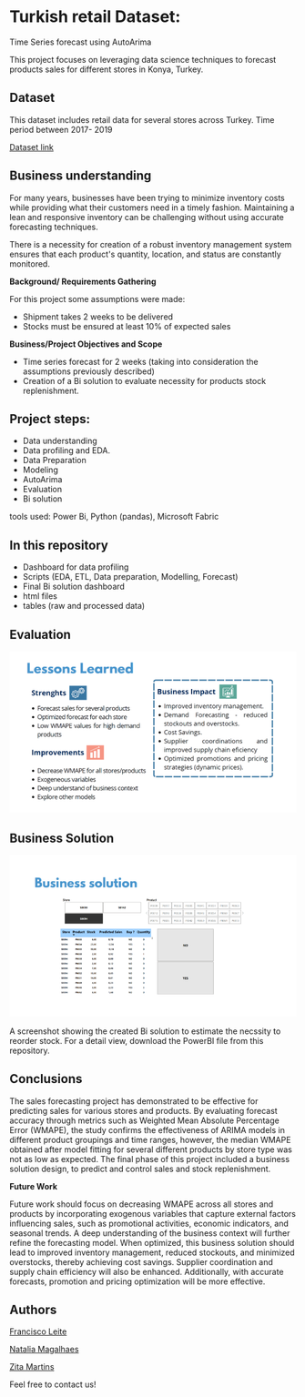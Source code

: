 # Turkish retail Dataset:  
Time Series forecast using AutoArima

This project focuses on leveraging data science techniques to forecast products sales for different stores in Konya, Turkey.


## Dataset
This dataset includes retail data for several stores across Turkey. Time period between 2017- 2019

[Dataset link](https://www.kaggle.com/datasets/berkayalan/retail-sales-data)


## Business understanding 

For many years, businesses have been trying to minimize inventory costs while providing what their customers need in a timely fashion. Maintaining a lean and responsive inventory can be challenging without using accurate forecasting techniques.

There is a necessity for creation of a robust inventory management system ensures that each product's quantity, location, and status are constantly monitored.

**Background/ Requirements Gathering**

For this project some assumptions were made:

- Shipment takes 2 weeks to be delivered
- Stocks must be ensured at least 10% of expected sales

**Business/Project Objectives and Scope**
 - Time series forecast for 2 weeks (taking into consideration the assumptions previously described)
 - Creation of a Bi solution to evaluate necessity for products stock  replenishment.


## Project steps:

- Data understanding 
- Data profiling and EDA.
- Data Preparation
- Modeling
- AutoArima
- Evaluation
-  Bi solution

tools used: Power Bi, Python (pandas), Microsoft Fabric

## In this repository

- Dashboard for data profiling
- Scripts (EDA, ETL, Data preparation, Modelling, Forecast)
- Final Bi solution dashboard
- html files
- tables (raw and processed data)


## Evaluation


![enter image description here](https://github.com/natmag93/Turkey_retail_sales_time_series_data_science_project/blob/9bbf283bc749652aec6aa3d925df085e375918b3/Apresenta%C3%A7%C3%A3o%20sem%20t%C3%ADtulo.png)

## Business Solution

![enter image description here](https://github.com/natmag93/Turkey_retail_sales_time_series_data_science_project/blob/273c88d527eb4547447296fd5bc71d12d57c765c/Bi_solution.png)

A screenshot showing the created Bi solution to estimate the necssity to reorder stock. 
For a detail view, download the PowerBI file from this repository.

## Conclusions 

The sales forecasting project has demonstrated to be effective for predicting sales for
various stores and products. By evaluating forecast accuracy through metrics such as
Weighted Mean Absolute Percentage Error (WMAPE), the study confirms the effectiveness
of ARIMA models in different product groupings and time ranges, however, the median
WMAPE obtained after model fitting for several different products by store type was not as
low as expected. The final phase of this project included a business solution design, to
predict and control sales and stock replenishment.


**Future Work**

Future work should focus on decreasing WMAPE across all stores and products by
incorporating exogenous variables that capture external factors influencing sales, such as
promotional activities, economic indicators, and seasonal trends. A deep understanding of
the business context will further refine the forecasting model.
When optimized, this business solution should lead to improved inventory management,
reduced stockouts, and minimized overstocks, thereby achieving cost savings. Supplier
coordination and supply chain efficiency will also be enhanced. Additionally, with accurate
forecasts, promotion and pricing optimization will be more effective.


## Authors

[Francisco Leite](https://github.com/fransile)

[Natalia Magalhaes](https://github.com/natmag93)

[Zita Martins](https://github.com/zitasamartins)


Feel free to contact us!
